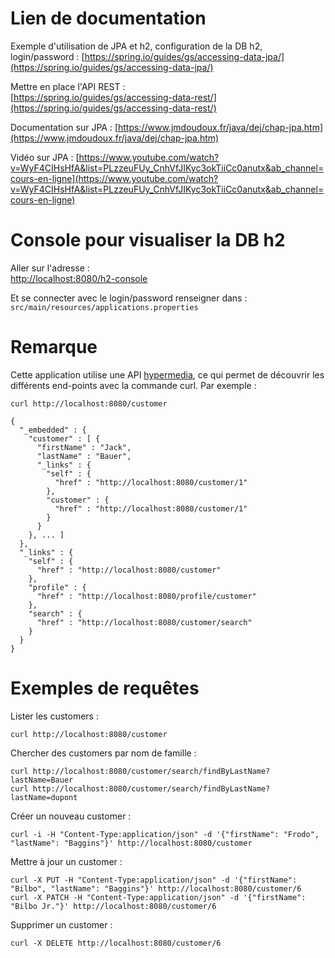 # Lien de documentation

Exemple d'utilisation de JPA et h2, configuration de la DB h2, login/password :
[https://spring.io/guides/gs/accessing-data-jpa/](https://spring.io/guides/gs/accessing-data-jpa/)

Mettre en place l'API REST :  
[https://spring.io/guides/gs/accessing-data-rest/](https://spring.io/guides/gs/accessing-data-rest/)

Documentation sur JPA :
[https://www.jmdoudoux.fr/java/dej/chap-jpa.htm](https://www.jmdoudoux.fr/java/dej/chap-jpa.htm)

Vidéo sur JPA :
[https://www.youtube.com/watch?v=WyF4CIHsHfA&list=PLzzeuFUy_CnhVfJIKyc3okTiiCc0anutx&ab_channel=cours-en-ligne](https://www.youtube.com/watch?v=WyF4CIHsHfA&list=PLzzeuFUy_CnhVfJIKyc3okTiiCc0anutx&ab_channel=cours-en-ligne)

# Console pour visualiser la DB h2

Aller sur l'adresse :  
[http://localhost:8080/h2-console](http://localhost:8080/h2-console)

Et se connecter avec le login/password renseigner dans :  
`src/main/resources/applications.properties`

# Remarque

Cette application utilise une API [hypermedia](https://spring.io/guides/gs/rest-hateoas), ce qui
permet de découvrir les différents end-points avec la commande curl. Par exemple :

```shell
curl http://localhost:8080/customer

{
  "_embedded" : {
    "customer" : [ {
      "firstName" : "Jack",
      "lastName" : "Bauer",
      "_links" : {
        "self" : {
          "href" : "http://localhost:8080/customer/1"
        },
        "customer" : {
          "href" : "http://localhost:8080/customer/1"
        }
      }
    }, ... ]
  },
  "_links" : {
    "self" : {
      "href" : "http://localhost:8080/customer"
    },
    "profile" : {
      "href" : "http://localhost:8080/profile/customer"
    },
    "search" : {
      "href" : "http://localhost:8080/customer/search"
    }
  }
}
```

# Exemples de requêtes

Lister les customers :

```shell
curl http://localhost:8080/customer
```

Chercher des customers par nom de famille :

```shell
curl http://localhost:8080/customer/search/findByLastName?lastName=Bauer
curl http://localhost:8080/customer/search/findByLastName?lastName=dupont
```

Créer un nouveau customer :

```shell
curl -i -H "Content-Type:application/json" -d '{"firstName": "Frodo", "lastName": "Baggins"}' http://localhost:8080/customer
```

Mettre à jour un customer :

```shell
curl -X PUT -H "Content-Type:application/json" -d '{"firstName": "Bilbo", "lastName": "Baggins"}' http://localhost:8080/customer/6
curl -X PATCH -H "Content-Type:application/json" -d '{"firstName": "Bilbo Jr."}' http://localhost:8080/customer/6
```

Supprimer un customer :

```shell
curl -X DELETE http://localhost:8080/customer/6
```


